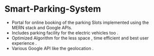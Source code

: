 # Smart-Parking-System
* Portal for online booking of the parking Slots implemented using the MERN stack and Google APIs.
* Includes parking facility for the electric vehicles too .
* Optimized Algorithm for the less space , time efficient and best user experience .
* Various Google API like the geolocation .

